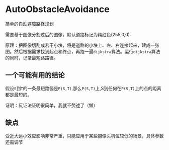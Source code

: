 # AutoObstacleAvoidance
简单的自动避障路径规划

需要基于图像分割过后的图像，默认道路标记为纯红色(255,0,0).

原理：把图像切割成若干小块，将是道路的小块上、左、右连接起来，建成一张图。然后根据需求找到起点和终点，再跑一遍`dijkstra`算法。运行`dijkstra`算法的同时，记录最短路路径。

## 一个可能有用的结论
假设`S`到`T`的一条最短路径是`P(S,T)`,那么`P(S,T)`上,S到任何在`P(S,T)`上的点的距离都是最短的。

证明：反证法证明很简单，我就不赘述了（懒）

## 缺点
受近大远小效应影响非常严重，只能应用于某些摄像头机位较低的场景，具体参数还需调节
